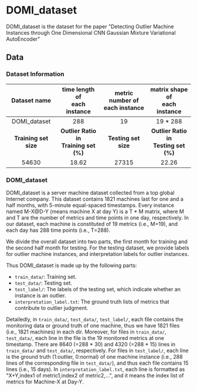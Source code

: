 # DOMI_dataset
DOMI_dataset is the dataset for the paper "Detecting Outlier Machine Instances through One Dimensional CNN Gaussian Mixture Variational AutoEncoder"

## Data

### Dataset Information

| Dataset name|time length of <br> each instance </br>  |metric number of <br> each instance </br>| matrix shape of <br> each instance </br>  |
|:------:|:----:|:--------:|:-----:|
| DOMI_dataset | 288 | 19 | 19 * 288 |
| **Training set size** | **Outlier Ratio in <br>Training set (%)</br>** |**Testing set size**|**Outlier Ratio in <br>Testing set (%)</br>**| 
|  54630 | 18.62 | 27315 | 22.26 |


### DOMI_dataset

DOMI_dataset is a server machine dataset collected from a top global Internet company. 
This dataset contains 1821 machines last for one and a half months, with 5-minute equal-spaced timestamps. 
Every instance named M-X@D-Y (means machine X at day Y) is a T * M matrix, where M and T are the number of metrics and time points in one day, respectively. 
In our dataset, each machine is constituted of 19 metrics (i.e., M=19), and each day has 288 time points (i.e., T=288).

We divide the overall dataset into two parts, the first month for training and the second half month for testing. 
For the testing dataset, we provide labels for outlier machine instances, and interpretation labels for outlier instances.

Thus DOMI_dataset is made up by the following parts:

* `train_data/`: Training set. 
* `test_data/`: Testing set.
* `test_label/`: The labels of the testing set, which indicate whether an instance is an outlier. 
* `interpretation_label.txt`: The ground truth lists of metrics that contribute to outlier judgment.

Detailedly, in `train_data/`, `test_data/`, `test_label/`, each file contains the monitoring data or ground truth of one machine, thus we have 1821 files (i.e., 1821 machines) in each dir. Moreover, for files in `train_data/`, `test_data/`, each line in the file is the 19 monitored metrics at one timestamp. There are 8640 (=288 * 30) and 4320 (=288 * 15) lines in `train_data/` and `test_data/`, respectively. For files in `test_label/`, each line is the ground truth (1:outlier, 0:normal) of one machine instance (i.e., 288 lines of the corresponding file in `test_data/`), and thus each file contains 15 lines (i.e., 15 days). In `interpretation_label.txt`, each line is formatted as "X+Y,index1 of metric1,index2 of metric2,...", and it means the index list of metrics for Machine-X at Day-Y.
